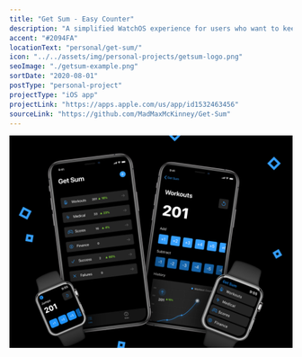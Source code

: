 ```yaml
---
title: "Get Sum - Easy Counter"
description: "A simplified WatchOS experience for users who want to keep track of a variety of categorized values with a simple counter."
accent: "#2094FA"
locationText: "personal/get-sum/"
icon: "../../assets/img/personal-projects/getsum-logo.png"
seoImage: "./getsum-example.png"
sortDate: "2020-08-01"
postType: "personal-project"
projectType: "iOS app"
projectLink: "https://apps.apple.com/us/app/id1532463456"
sourceLink: "https://github.com/MadMaxMcKinney/Get-Sum"
---
```


![Get Sum Image](getsum-example.png)